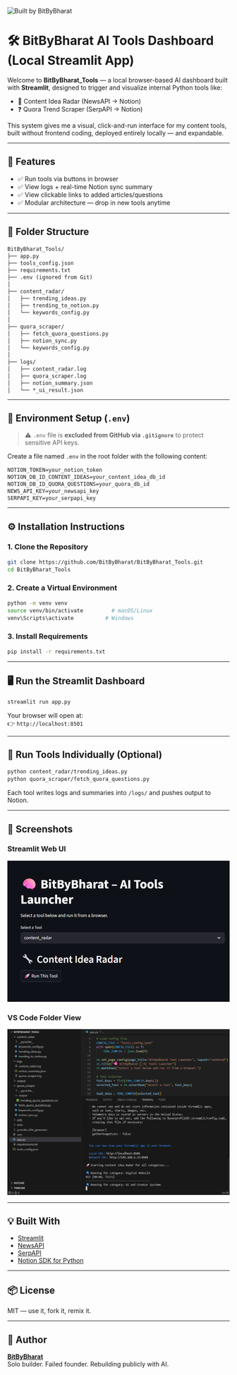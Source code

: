 ![Built by BitByBharat](https://img.shields.io/badge/Built%20by-BitByBharat💡-blueviolet?style=for-the-badge)

# 🛠️ BitByBharat AI Tools Dashboard (Local Streamlit App)

Welcome to **BitByBharat_Tools** — a local browser-based AI dashboard built with **Streamlit**, designed to trigger and visualize internal Python tools like:

- 🧠 Content Idea Radar (NewsAPI → Notion)
- ❓ Quora Trend Scraper (SerpAPI → Notion)

This system gives me a visual, click-and-run interface for my content tools, built without frontend coding, deployed entirely locally — and expandable.

---

## 📌 Features

- ✅ Run tools via buttons in browser
- ✅ View logs + real-time Notion sync summary
- ✅ View clickable links to added articles/questions
- ✅ Modular architecture — drop in new tools anytime

---

## 🧱 Folder Structure

```
BitByBharat_Tools/
├── app.py
├── tools_config.json
├── requirements.txt
├── .env (ignored from Git)
│
├── content_radar/
│   ├── trending_ideas.py
│   ├── trending_to_notion.py
│   └── keywords_config.py
│
├── quora_scraper/
│   ├── fetch_quora_questions.py
│   ├── notion_sync.py
│   └── keywords_config.py
│
├── logs/
│   ├── content_radar.log
│   ├── quora_scraper.log
│   ├── notion_summary.json
│   └── *_ui_result.json
```

---

## 🔐 Environment Setup (`.env`)

> ⚠️ `.env` file is **excluded from GitHub via `.gitignore`** to protect sensitive API keys.

Create a file named `.env` in the root folder with the following content:

```env
NOTION_TOKEN=your_notion_token
NOTION_DB_ID_CONTENT_IDEAS=your_content_idea_db_id
NOTION_DB_ID_QUORA_QUESTIONS=your_quora_db_id
NEWS_API_KEY=your_newsapi_key
SERPAPI_KEY=your_serpapi_key
```

---

## ⚙️ Installation Instructions

### 1. Clone the Repository

```bash
git clone https://github.com/BitByBharat/BitByBharat_Tools.git
cd BitByBharat_Tools
```

### 2. Create a Virtual Environment

```bash
python -m venv venv
source venv/bin/activate         # macOS/Linux
venv\Scripts\activate          # Windows
```

### 3. Install Requirements

```bash
pip install -r requirements.txt
```

---

## 🖥️ Run the Streamlit Dashboard

```bash
streamlit run app.py
```

Your browser will open at:  
👉 `http://localhost:8501`

---

## 🧪 Run Tools Individually (Optional)

```bash
python content_radar/trending_ideas.py
python quora_scraper/fetch_quora_questions.py
```

Each tool writes logs and summaries into `/logs/` and pushes output to Notion.

---

## 📸 Screenshots

### Streamlit Web UI
![Streamlit_UI](assets/Streamlit_UI.png)

### VS Code Folder View
![Streamlit_VS_Code](assets/Streamlit_VS_Code_.png)

---

## 💡 Built With

- [Streamlit](https://streamlit.io)
- [NewsAPI](https://newsapi.org)
- [SerpAPI](https://serpapi.com)
- [Notion SDK for Python](https://developers.notion.com)

---

## 📦 License

MIT — use it, fork it, remix it.

---

## 👋 Author

**[BitByBharat](https://bitbybharat.com)**  
Solo builder. Failed founder. Rebuilding publicly with AI.